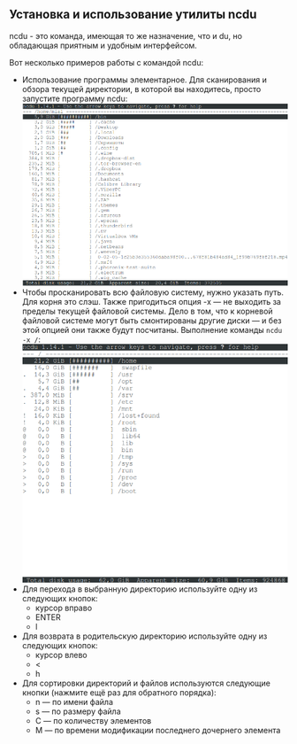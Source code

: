 ## Установка и использование утилиты **ncdu**
ncdu - это команда, имеющая то же назначение, что и du, но обладающая приятным и удобным интерфейсом.

Вот несколько примеров работы с командой ncdu:
- Использование программы элементарное. Для сканирования и обзора текущей директории, в которой вы находитесь, просто запустите программу ncdu: \
  <img src="misc/images/ncdu1.png" alt="ncdu1" width="500"/>
- Чтобы просканировать всю файловую систему, нужно указать путь. Для корня это слэш. Также пригодиться опция -x — не выходить за пределы текущей файловой системы. Дело в том, что к корневой файловой системе могут быть смонтированы другие диски — и без этой опцией они также будут посчитаны. Выполнение команды `ncdu -x /`:\
  <img src="misc/images/ncdu2.png" alt="ncdu2" width="500"/>
- Для перехода в выбранную директорию используйте одну из следующих кнопок:
    - курсор вправо
    - ENTER
    - l
- Для возврата в родительскую директорию используйте одну из следующих кнопок:
    - курсор влево
    - <
    - h
- Для сортировки директорий и файлов используются следующие кнопки (нажмите ещё раз для обратного порядка):
    - n — по имени файла
    - s — по размеру файла
    - C — по количеству элементов
    - M — по времени модификации последнего дочернего элемента
